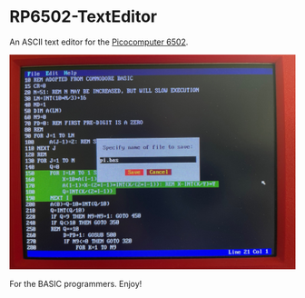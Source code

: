 # RP6502-TextEditor
An ASCII text editor for the [Picocomputer 6502](https://picocomputer.github.io/).

<img src="TE.jpg" width="800px"/>

For the BASIC programmers. Enjoy!
